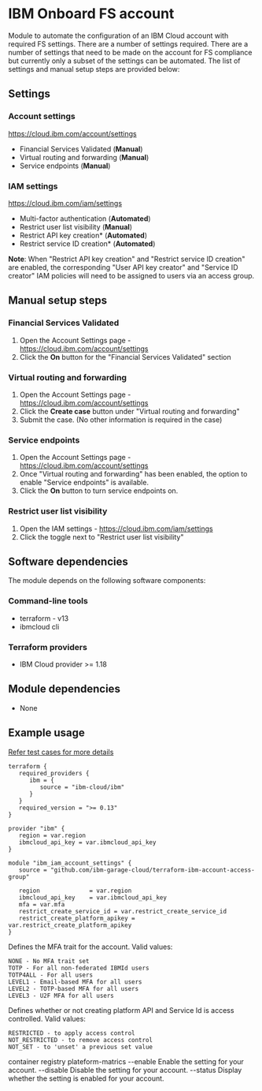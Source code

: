 # IBM Onboard FS account

Module to automate the configuration of an IBM Cloud account with required FS settings. There are a number of settings required. There are a number of settings that need to be made on the account for FS compliance but currently only a subset of the settings can be automated. The list of settings and manual setup steps are provided below:



## Settings

### Account settings

https://cloud.ibm.com/account/settings

- Financial Services Validated (**Manual**)
- Virtual routing and forwarding (**Manual**)
- Service endpoints (**Manual**)

### IAM settings

https://cloud.ibm.com/iam/settings

- Multi-factor authentication (**Automated**)
- Restrict user list visibility (**Manual**)
- Restrict API key creation* (**Automated**)
- Restrict service ID creation* (**Automated**)

**Note**: When "Restrict API key creation" and "Restrict service ID creation" are enabled, the corresponding "User API key creator" and "Service ID creator" IAM policies will need to be assigned to users via an access group.

## Manual setup steps

### Financial Services Validated

1. Open the Account Settings page - https://cloud.ibm.com/account/settings
2. Click the **On** button for the "Financial Services Validated" section

### Virtual routing and forwarding

1. Open the Account Settings page - https://cloud.ibm.com/account/settings
2. Click the **Create case** button under "Virtual routing and forwarding"
3. Submit the case. (No other information is required in the case)

### Service endpoints

1. Open the Account Settings page - https://cloud.ibm.com/account/settings
2. Once "Virtual routing and forwarding" has been enabled, the option to enable "Service endpoints" is available.
3. Click the **On** button to turn service endpoints on.

### Restrict user list visibility

1. Open the IAM settings - https://cloud.ibm.com/iam/settings
2. Click the toggle next to "Restrict user list visibility"

## Software dependencies

The module depends on the following software components:

### Command-line tools

- terraform - v13
- ibmcloud cli

### Terraform providers

- IBM Cloud provider >= 1.18

## Module dependencies

- None

## Example usage

[Refer test cases for more details](test/stages/stage-onboard-fs-cloud.tf)

```hcl-terraform
terraform {
   required_providers {
      ibm = {
         source = "ibm-cloud/ibm"
      }
   }
   required_version = ">= 0.13"
}

provider "ibm" {
   region = var.region
   ibmcloud_api_key = var.ibmcloud_api_key
}

module "ibm_iam_account_settings" {
   source = "github.com/ibm-garage-cloud/terraform-ibm-account-access-group"
   
   region              = var.region
   ibmcloud_api_key    = var.ibmcloud_api_key
   mfa = var.mfa
   restrict_create_service_id = var.restrict_create_service_id
   restrict_create_platform_apikey = var.restrict_create_platform_apikey
}
```

Defines the MFA trait for the account. Valid values:

    NONE - No MFA trait set
    TOTP - For all non-federated IBMId users
    TOTP4ALL - For all users
    LEVEL1 - Email-based MFA for all users
    LEVEL2 - TOTP-based MFA for all users
    LEVEL3 - U2F MFA for all users



Defines whether or not creating platform API and Service Id is access controlled. Valid values:

    RESTRICTED - to apply access control
    NOT_RESTRICTED - to remove access control
    NOT_SET - to 'unset' a previous set value


container registry plateform-matrics
   --enable   Enable the setting for your account.
   --disable  Disable the setting for your account.
   --status   Display whether the setting is enabled for your account.

